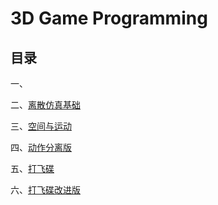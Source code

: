# 3D Game Programming

## 目录

一、

二、[离散仿真基础](2-离散仿真引擎基础/README.md)

三、[空间与运动](3-空间与运动/README.md)

四、[动作分离版](4-动作分离版/README.md)

五、[打飞碟](5-UFO/README.md)

六、[打飞碟改进版](6-UFO改进版/README.md)